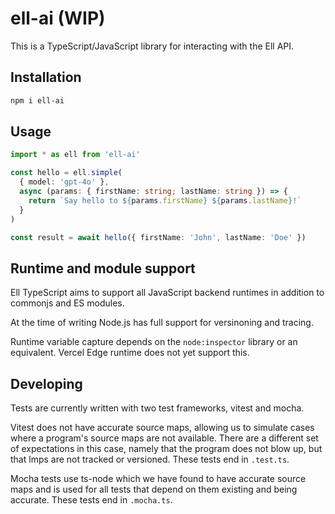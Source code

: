 # ell-ai (WIP)

This is a TypeScript/JavaScript library for interacting with the Ell API.

## Installation

```bash
npm i ell-ai
```

## Usage

```typescript
import * as ell from 'ell-ai'

const hello = ell.simple(
  { model: 'gpt-4o' },
  async (params: { firstName: string; lastName: string }) => {
    return `Say hello to ${params.firstName} ${params.lastName}!`
  }
)

const result = await hello({ firstName: 'John', lastName: 'Doe' })
```


## Runtime and module support
Ell TypeScript aims to support all JavaScript backend runtimes in addition to commonjs and ES modules.

At the time of writing Node.js has full support for versinoning and tracing.

Runtime variable capture depends on the `node:inspector` library or an equivalent. Vercel Edge runtime does not yet support this.

## Developing

Tests are currently written with two test frameworks, vitest and mocha.

Vitest does not have accurate source maps, allowing us to simulate cases where a program's source maps are not available.
There are a different set of expectations in this case, namely that the program does not blow up, but that lmps are not tracked or versioned.
These tests end in `.test.ts`.

Mocha tests use ts-node which we have found to have accurate source maps and is used for all tests that depend on them existing and being accurate.
These tests end in `.mocha.ts`.
